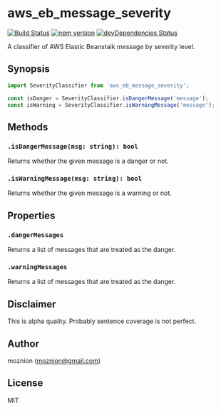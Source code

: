 aws_eb_message_severity
==

[![Build Status](https://travis-ci.org/moznion/aws_eb_message_severity.svg?branch=master)](https://travis-ci.org/moznion/aws_eb_message_severity) [![npm version](https://badge.fury.io/js/aws_eb_message_severity.svg)](https://badge.fury.io/js/aws_eb_message_severity) [![devDependencies Status](https://david-dm.org/moznion/aws_eb_message_severity/dev-status.svg)](https://david-dm.org/moznion/aws_eb_message_severity?type=dev)

A classifier of AWS Elastic Beanstalk message by severity level.

Synopsis
--

```javascript
import SeverityClassifier from 'aws_eb_message_severity';

const isDanger = SeverityClassifier.isDangerMessage('message');
const isWarning = SeverityClassifier.isWarningMessage('message');
```

Methods
--

### `.isDangerMessage(msg: string): bool`

Returns whether the given message is a danger or not.

### `.isWarningMessage(msg: string): bool`

Returns whether the given message is a warning or not.

Properties
--

### `.dangerMessages`

Returns a list of messages that are treated as the danger.

### `.warningMessages`

Returns a list of messages that are treated as the danger.

Disclaimer
--

This is alpha quality. Probably sentence coverage is not perfect.

Author
--

moznion (<moznion@gmail.com>)

License
--

MIT

